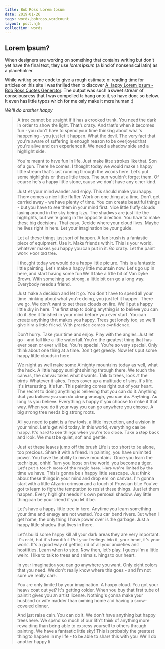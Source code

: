 ```yaml
---
title: Bob Ross Lorem Ipsum
date: 2019-01-26
tags: words,bobross,wordcount
layout: post.njk
collection: words
---
```


## Lorem Ipsum?

When designers are working on something that contains writing but don't yet have the final text, they use *lorem ipsum* (a kind of nonsensical latin) as a placeholder.

While writing some code to give a rough estimate of reading time for articles on this site I was thrilled then to discover [A Happy Lorem Ipsum - Bob Ross Quotes Generator](https://www.bobrosslipsum.com). The output was such a sweet stream of consciousness that I was compelled to hang onto it, so have done so below. It even has little typos which for me only make it more human :)

_We'll do another happy_


> A tree cannot be straight if it has a crooked trunk. You need the dark in order to show the light. That's crazy. And that's when it becomes fun - you don't have to spend your time thinking about what's happening - you just let it happen. What the devil. The very fact that you're aware of suffering is enough reason to be overjoyed that you're alive and can experience it. We need a shadow side and a highlight side.
> 
> You're meant to have fun in life. Just make little strokes like that. Son of a gun. There he comes. I thought today we would make a happy little stream that's just running through the woods here. Let's put some highlights on these little trees. The sun wouldn't forget them. Of course he's a happy little stone, cause we don't have any other kind.
> 
> Just let your mind wander and enjoy. This should make you happy. There comes a nice little fluffer. Work on one thing at a time. Don't get carried away - we have plenty of time. You can create beautiful things - but you have to see them in your mind first. Nice little fluffy clouds laying around in the sky being lazy. The shadows are just like the highlights, but we're going in the opposite direction. You have to make these big decisions. That easy. Decide where your cloud lives. Maybe he lives right in here. Let your imagination be your guide.
> 
> Let all these things just sort of happen. A fan brush is a fantastic piece of equipment. Use it. Make friends with it. This is your world, whatever makes you happy you can put in it. Go crazy. Let the paint work. Poor old tree.
> 
> I thought today we would do a happy little picture. This is a fantastic little painting. Let's make a happy little mountain now. Let's go up in here, and start having some fun We'll take a little bit of Van Dyke Brown. With something so strong, a little bit can go a long way. Everybody needs a friend.
> 
> Just make a decision and let it go. You don't have to spend all your time thinking about what you're doing, you just let it happen. There we go. We don't want to set these clouds on fire. We'll put a happy little sky in here. The first step to doing anything is to believe you can do it. See it finished in your mind before you ever start. You can create anything that makes you happy. Trees get lonely too, so we'll give him a little friend. With practice comes confidence.
> 
> Don't hurry. Take your time and enjoy. Play with the angles. Just let go - and fall like a little waterfall. You're the greatest thing that has ever been or ever will be. You're special. You're so very special. Only think about one thing at a time. Don't get greedy. Now let's put some happy little clouds in here.
> 
> We might as well make some Almighty mountains today as well, what the heck. A little happy sunlight shining through there. We touch the canvas, the canvas takes what it wants. Talk to trees, look at the birds. Whatever it takes. Trees cover up a multitude of sins. It's life. It's interesting. It's fun. This painting comes right out of your heart. The secret to doing anything is believing that you can do it. Anything that you believe you can do strong enough, you can do. Anything. As long as you believe. Everything is happy if you choose to make it that way. When you do it your way you can go anywhere you choose. A big strong tree needs big strong roots.
> 
> All you need to paint is a few tools, a little instruction, and a vision in your mind. Let's get wild today. In this world, everything can be happy. It's hard to see things when you're too close. Take a step back and look. We must be quiet, soft and gentle.
> 
> Just let these leaves jump off the brush Life is too short to be alone, too precious. Share it with a friend. In painting, you have unlimited power. You have the ability to move mountains. Once you learn the technique, ohhh! Turn you loose on the world; you become a tiger. Let's put a touch more of the magic here. Here we're limited by the time we have. This is gonna be a happy little seascape. Just think about these things in your mind and drop em' on canvas. I'm gonna start with a little Alizarin crimson and a touch of Prussian blue You've got to learn to fight the temptation to resist these things. Just let them happen. Every highlight needs it's own personal shadow. Any little thing can be your friend if you let it be.
> 
> Let's have a happy little tree in here. Anytime you learn something your time and energy are not wasted. You can bend rivers. But when I get home, the only thing I have power over is the garbage. Just a happy little shadow that lives in there.
> 
> Let's build some happy  kill all your dark areas they are very important. It's cold, but it's beautiful. Put your feelings into it, your heart, it's your world. It's a good way of getting rid of all your anxieties and hostilities. Learn when to stop. Now then, let's play. I guess I'm a little weird. I like to talk to trees and animals. hings to our heart.
> 
> In your imagination you can go anywhere you want. Only eight colors that you need. We don't really know where this goes - and I'm not sure we really care.
> 
> You are only limited by your imagination. A happy cloud. You got your heavy coat out yet? It's getting colder. When you buy that first tube of paint it gives you an artist license. Nothing's gonna make your husband or wife madder than coming home and having a snow-covered dinner.
> 
> And just raise cain. You can do it. We don't have anything but happy trees here. We spend so much of our lifn't think of anything more rewarding than being able to express yourself to others through painting. We have a fantastic little sky! This is probably the greatest thing to happen in my life - to be able to share this with you. We'll do another happy li
